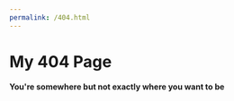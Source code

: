 ```yaml
---
permalink: /404.html
---
```


# My 404 Page

__You're somewhere but not exactly where you want to be__
